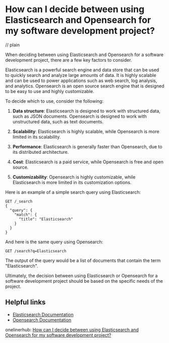 # How can I decide between using Elasticsearch and Opensearch for my software development project?
// plain

When deciding between using Elasticsearch and Opensearch for a software development project, there are a few key factors to consider.

Elasticsearch is a powerful search engine and data store that can be used to quickly search and analyze large amounts of data. It is highly scalable and can be used to power applications such as web search, log analysis, and analytics. Opensearch is an open source search engine that is designed to be easy to use and highly customizable.

To decide which to use, consider the following:

1. **Data structure**: Elasticsearch is designed to work with structured data, such as JSON documents. Opensearch is designed to work with unstructured data, such as text documents.

2. **Scalability**: Elasticsearch is highly scalable, while Opensearch is more limited in its scalability.

3. **Performance**: Elasticsearch is generally faster than Opensearch, due to its distributed architecture.

4. **Cost**: Elasticsearch is a paid service, while Opensearch is free and open source.

5. **Customizability**: Opensearch is highly customizable, while Elasticsearch is more limited in its customization options.

Here is an example of a simple search query using Elasticsearch:
```
GET /_search
{
  "query": {
    "match": {
      "title": "Elasticsearch"
    }
  }
}
```

And here is the same query using Opensearch:
```
GET /search?q=Elasticsearch
```

The output of the query would be a list of documents that contain the term "Elasticsearch".

Ultimately, the decision between using Elasticsearch or Opensearch for a software development project should be based on the specific needs of the project.

## Helpful links
- [Elasticsearch Documentation](https://www.elastic.co/guide/en/elasticsearch/reference/current/index.html)
- [Opensearch Documentation](https://opensearch.org/documentation)

onelinerhub: [How can I decide between using Elasticsearch and Opensearch for my software development project?](https://onelinerhub.com/elasticsearch/how-can-i-decide-between-using-elasticsearch-and-opensearch-for-my-software-development-project)